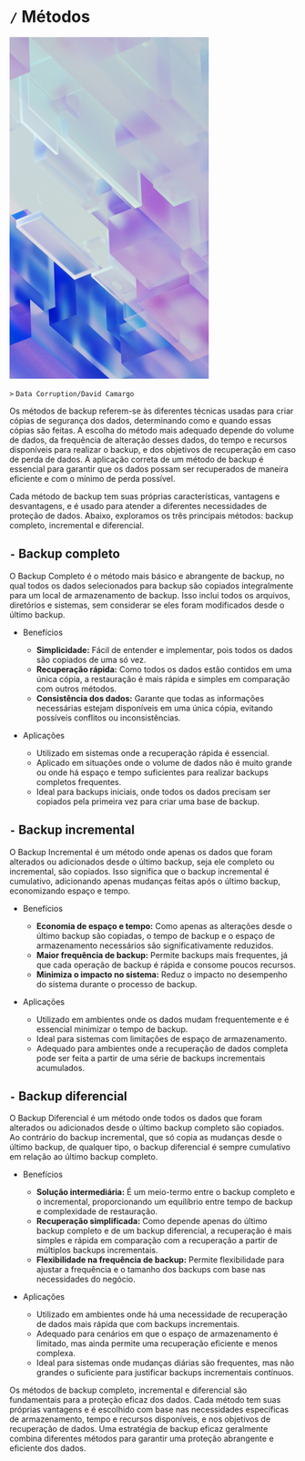 # `/` Métodos

![](/DataBackup/Image.png)

`>` `Data Corruption/David Camargo`

Os métodos de backup referem-se às diferentes técnicas usadas para criar cópias de segurança dos dados, determinando como e quando essas cópias são feitas. A escolha do método mais adequado depende do volume de dados, da frequência de alteração desses dados, do tempo e recursos disponíveis para realizar o backup, e dos objetivos de recuperação em caso de perda de dados. A aplicação correta de um método de backup é essencial para garantir que os dados possam ser recuperados de maneira eficiente e com o mínimo de perda possível.

Cada método de backup tem suas próprias características, vantagens e desvantagens, e é usado para atender a diferentes necessidades de proteção de dados. Abaixo, exploramos os três principais métodos: backup completo, incremental e diferencial.

## `-` Backup completo
O Backup Completo é o método mais básico e abrangente de backup, no qual todos os dados selecionados para backup são copiados integralmente para um local de armazenamento de backup. Isso inclui todos os arquivos, diretórios e sistemas, sem considerar se eles foram modificados desde o último backup.

- Benefícios
    - **Simplicidade:** Fácil de entender e implementar, pois todos os dados são copiados de uma só vez.
    - **Recuperação rápida:** Como todos os dados estão contidos em uma única cópia, a restauração é mais rápida e simples em comparação com outros métodos.
    - **Consistência dos dados:** Garante que todas as informações necessárias estejam disponíveis em uma única cópia, evitando possíveis conflitos ou inconsistências.

- Aplicações
    - Utilizado em sistemas onde a recuperação rápida é essencial.
    - Aplicado em situações onde o volume de dados não é muito grande ou onde há espaço e tempo suficientes para realizar backups completos frequentes.
    - Ideal para backups iniciais, onde todos os dados precisam ser copiados pela primeira vez para criar uma base de backup.

## `-` Backup incremental
O Backup Incremental é um método onde apenas os dados que foram alterados ou adicionados desde o último backup, seja ele completo ou incremental, são copiados. Isso significa que o backup incremental é cumulativo, adicionando apenas mudanças feitas após o último backup, economizando espaço e tempo.

- Benefícios
    - **Economia de espaço e tempo:** Como apenas as alterações desde o último backup são copiadas, o tempo de backup e o espaço de armazenamento necessários são significativamente reduzidos.
    - **Maior frequência de backup:** Permite backups mais frequentes, já que cada operação de backup é rápida e consome poucos recursos.
    - **Minimiza o impacto no sistema:** Reduz o impacto no desempenho do sistema durante o processo de backup.

- Aplicações
    - Utilizado em ambientes onde os dados mudam frequentemente e é essencial minimizar o tempo de backup.
    - Ideal para sistemas com limitações de espaço de armazenamento.
    - Adequado para ambientes onde a recuperação de dados completa pode ser feita a partir de uma série de backups incrementais acumulados.

## `-` Backup diferencial
O Backup Diferencial é um método onde todos os dados que foram alterados ou adicionados desde o último backup completo são copiados. Ao contrário do backup incremental, que só copia as mudanças desde o último backup, de qualquer tipo, o backup diferencial é sempre cumulativo em relação ao último backup completo.

- Benefícios
    - **Solução intermediária:** É um meio-termo entre o backup completo e o incremental, proporcionando um equilíbrio entre tempo de backup e complexidade de restauração.
    - **Recuperação simplificada:** Como depende apenas do último backup completo e de um backup diferencial, a recuperação é mais simples e rápida em comparação com a recuperação a partir de múltiplos backups incrementais.
    - **Flexibilidade na frequência de backup:** Permite flexibilidade para ajustar a frequência e o tamanho dos backups com base nas necessidades do negócio.

- Aplicações
    - Utilizado em ambientes onde há uma necessidade de recuperação de dados mais rápida que com backups incrementais.
    - Adequado para cenários em que o espaço de armazenamento é limitado, mas ainda permite uma recuperação eficiente e menos complexa.
    - Ideal para sistemas onde mudanças diárias são frequentes, mas não grandes o suficiente para justificar backups incrementais contínuos.

Os métodos de backup completo, incremental e diferencial são fundamentais para a proteção eficaz dos dados. Cada método tem suas próprias vantagens e é escolhido com base nas necessidades específicas de armazenamento, tempo e recursos disponíveis, e nos objetivos de recuperação de dados. Uma estratégia de backup eficaz geralmente combina diferentes métodos para garantir uma proteção abrangente e eficiente dos dados.
